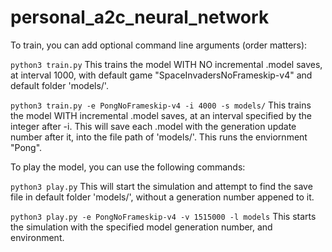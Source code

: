 # personal_a2c_neural_network

To train, you can add optional command line arguments (order matters):

`python3 train.py`
This trains the model WITH NO incremental .model saves, at interval 1000, with default game "SpaceInvadersNoFrameskip-v4" and default folder 'models/'.

`python3 train.py -e PongNoFrameskip-v4 -i 4000 -s models/`
This trains the model WITH incremental .model saves, at an interval specified by the integer after -i. This will save each .model with the generation update number after it, into the file path of 'models/'. This runs the enviornment "Pong".

To play the model, you can use the following commands:

`python3 play.py`
This will start the simulation and attempt to find the save file in default folder 'models/', without a generation number appened to it.

`python3 play.py -e PongNoFrameskip-v4 -v 1515000 -l models`
This starts the simulation with the specified model generation number, and environment.
